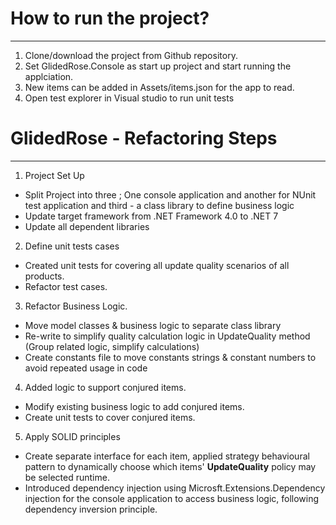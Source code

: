 # How to run the project?
-------------------------
1. Clone/download the project from Github repository.
2. Set GlidedRose.Console as start up project and start running the applciation.
3. New items can be added in Assets/items.json for the app to read.
4. Open test explorer in Visual studio to run unit tests

# GlidedRose - Refactoring Steps
------------------
1. Project Set Up
 - Split Project into three ; One console application and another for NUnit test application and third - a class library to define business logic
 - Update target framework from .NET Framework 4.0 to .NET 7
 - Update all dependent libraries

2. Define unit tests cases
 - Created unit tests for covering all update quality scenarios of all products.
 - Refactor test cases.
 
3. Refactor Business Logic. 
 - Move model classes & business logic to separate class library
 - Re-write to simplify quality calculation logic in UpdateQuality method (Group related logic, simplify calculations)
 - Create constants file to move constants strings & constant numbers to avoid repeated usage in code

4. Added logic to support conjured items.
 - Modify existing business logic to add conjured items.
 - Create unit tests to cover conjured items.
   
5. Apply SOLID principles
 - Create separate interface for each item, applied strategy behavioural pattern to dynamically choose which items' **UpdateQuality** policy may be selected runtime.
 - Introduced dependency injection using Microsft.Extensions.Dependency injection for the console application to access business logic, following dependency 
   inversion principle.
   
   

